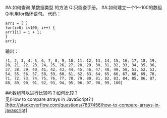 #A:如何查询 某数据类型 的方法
Q:只能查手册。
#A:如何建立一个1～100的数组
Q:利用for循环语句。
代码：
```
arr1 = [ ]
for(i=0; i<100; i++) {
arr1[i] = i + 1;
}
arr1;
```
输出：
```
[1, 2, 3, 4, 5, 6, 7, 8, 9, 10, 11, 12, 13, 14, 15, 16, 17, 18, 19, 20, 21, 22, 23, 24, 25, 26, 27, 28, 29, 30, 31, 32, 33, 34, 35, 36, 37, 38, 39, 40, 41, 42, 43, 44, 45, 46, 47, 48, 49, 50, 51, 52, 53, 54, 55, 56, 57, 58, 59, 60, 61, 62, 63, 64, 65, 66, 67, 68, 69, 70, 71, 72, 73, 74, 75, 76, 77, 78, 79, 80, 81, 82, 83, 84, 85, 86, 87, 88, 89, 90, 91, 92, 93, 94, 95, 96, 97, 98, 99, 100]
```

##:数组可以进行比较吗？如何比较？  
见(How to compare arrays in JavaScript? )[http://stackoverflow.com/questions/7837456/how-to-compare-arrays-in-javascript]
